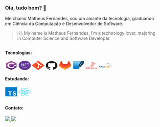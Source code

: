 ### Olá, tudo bom? 👋
Me chamo Matheus Fernandes, sou um amante da tecnologia, graduando em Ciência da Computação e Desenvolvedor de Software.
> Hi, My name is Matheus Fernandes, I'm a technology lover, majoring in Computer Science and Software Developer. <br />



##

#### Tecnologias:

<div style="display: inline_block">
	<img align="center" height="30" width="40" src="https://raw.githubusercontent.com/devicons/devicon/master/icons/csharp/csharp-original.svg">
	<img align="center" height="30" width="40" src="https://raw.githubusercontent.com/devicons/devicon/master/icons/dotnetcore/dotnetcore-original.svg">
	<img align="center" height="30" width="40" src="https://raw.githubusercontent.com/devicons/devicon/master/icons/git/git-original.svg">
	<img align="center" height="30" width="40" src="https://raw.githubusercontent.com/devicons/devicon/master/icons/github/github-original.svg">
	<img align="center" height="30" width="40" src="https://raw.githubusercontent.com/devicons/devicon/master/icons/gitlab/gitlab-original.svg">
	<img align="center" height="30" width="40" src="https://raw.githubusercontent.com/devicons/devicon/master/icons/sqlite/sqlite-original.svg">
	<img align="center" height="30" width="40" src="https://raw.githubusercontent.com/devicons/devicon/master/icons/microsoftsqlserver/microsoftsqlserver-plain-wordmark.svg">
	<img align="center" height="30" width="40" src="https://raw.githubusercontent.com/devicons/devicon/master/icons/mysql/mysql-original-wordmark.svg">
</div>

#### Estudando:

<div style="display: inline_block">
	<img align="center" height="30" width="40" src="https://raw.githubusercontent.com/devicons/devicon/master/icons/typescript/typescript-original.svg">
	<img align="center" height="30" width="40" src="https://raw.githubusercontent.com/devicons/devicon/master/icons/react/react-original.svg">
</div>

##

#### Contato:

<div> 
  <a href="https://www.linkedin.com/in/matheus-fernandes-cafepng/" target="_blank">
    <img src="https://img.shields.io/badge/-LinkedIn-%230077B5?style=for-the-badge&logo=linkedin&logoColor=white" target="_blank">
  </a>  
  <a href = "mailto:matheusfernandesofc@gmail.com">
    <img src="https://img.shields.io/badge/-Gmail-%23333?style=for-the-badge&logo=gmail&logoColor=white" target="_blank">
  </a>
</div>